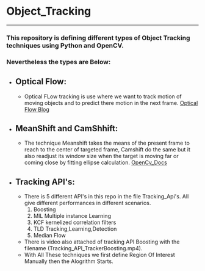 # Object_Tracking
---
### This repository is defining different types of Object Tracking techniques using Python and OpenCV.
### Nevertheless the types are Below:
- ## Optical Flow:
     - Optical FLow tracking is use where we want to track motion of moving objects and to predict there motion in the next frame.
     [Optical Flow Blog](https://blog.nanonets.com/optical-flow/)
- ## MeanShift and CamShhift:
     - The technique Meanshift takes the means of the present frame to reach to the center of targeted frame, Camshift do the same but it also readjust its window size when the target is moving far or coming close by fitting ellipse calculation.
     [OpenCv_Docs](https://docs.opencv.org/master/df/def/tutorial_js_meanshift.html)
- ## Tracking API's:
     - There is 5 different API's in this repo in the file Tracking_Api's. All give different performances in different scenarios.
         1. Boosting
         2. MIL Multiple instance Learning
         3. KCF kernelized correlation filters
         4. TLD Tracking,Learning,Detection
         5. Median Flow 
     - There is video also attached of tracking API Boosting with the filename (Tracking_API_TrackerBoosting.mp4).
     - With All These techniques we first define Region Of Interest Manually then the Alogrithm Starts.
